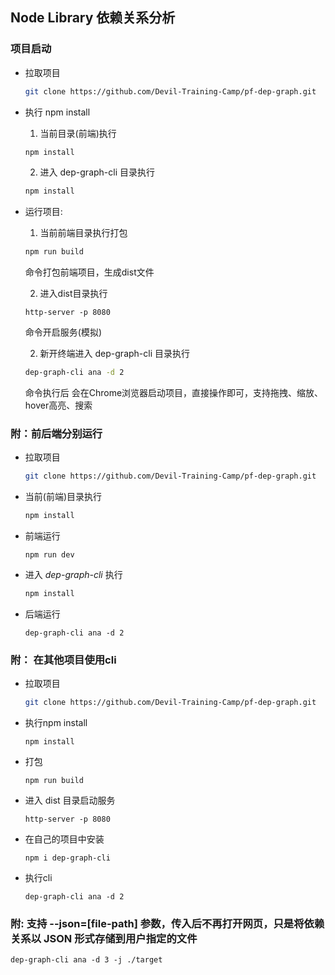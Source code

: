 ## Node Library 依赖关系分析

### 项目启动

- 拉取项目

  ```bash
  git clone https://github.com/Devil-Training-Camp/pf-dep-graph.git
  ```

- 执行 npm install

  1. 当前目录(前端)执行

  ```bash
  npm install
  ```

  2. 进入 dep-graph-cli 目录执行

  ```bash
  npm install
  ```

- 运行项目:

  1. 当前前端目录执行打包

  ```bash
  npm run build
  ```

  命令打包前端项目，生成dist文件

  2. 进入dist目录执行

  ```
  http-server -p 8080
  ```

  命令开启服务(模拟)

  2. 新开终端进入 dep-graph-cli 目录执行

  ```bash
  dep-graph-cli ana -d 2
  ```

  命令执行后 会在Chrome浏览器启动项目，直接操作即可，支持拖拽、缩放、hover高亮、搜索

### 附：前后端分别运行

- 拉取项目

  ```bash
  git clone https://github.com/Devil-Training-Camp/pf-dep-graph.git
  ```

- 当前(前端)目录执行

  ```bash
  npm install
  ```

- 前端运行

  ```
  npm run dev
  ```

- 进入 _dep-graph-cli_ 执行

  ```bash
  npm install
  ```

- 后端运行

  ```
  dep-graph-cli ana -d 2
  ```

### 附： 在其他项目使用cli

- 拉取项目

  ```bash
  git clone https://github.com/Devil-Training-Camp/pf-dep-graph.git
  ```

- 执行npm install

  ```
  npm install
  ```

- 打包

  ```
  npm run build
  ```

- 进入 dist 目录启动服务

  ```
  http-server -p 8080
  ```

- 在自己的项目中安装

  ```
  npm i dep-graph-cli
  ```

- 执行cli

  ```
  dep-graph-cli ana -d 2
  ```

### 附: 支持 --json=[file-path] 参数，传入后不再打开网页，只是将依赖关系以 JSON 形式存储到用户指定的文件

```
dep-graph-cli ana -d 3 -j ./target
```
